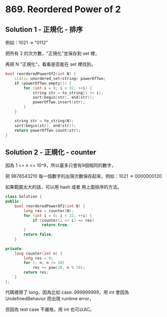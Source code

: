 # 869. Reordered Power of 2

## Solution 1 - 正規化 - 排序

例如：1021 -> "0112"

把所有 2 的次方數，"正規化"並保存到 set 裡，

再把 N "正規化"，看看是否能在 set 裡找到。

```cpp
bool reorderedPowerOf2(int N) {
    static unordered_set<string> powerOfTwo;
    if (powerOfTwo.empty()) {
        for (int i = 0; i < 32; ++i) {
            string str = to_string(1 << i);
            sort(begin(str), end(str));
            powerOfTwo.insert(str);
        }
    }

    string str = to_string(N);
    sort(begin(str), end(str));
    return powerOfTwo.count(str);
}
```

## Solution 2 - 正規化 - counter

因為 1 <= n <= 10^9，所以最多只會有9個相同的數字，

把 9876543210 每一個數字的出現次數保存起來，例如：1021 -> 0000000120

如果範圍太大的話，可以用 hash 或者 用上面排序的方法。

```cpp
class Solution {
public:
    bool reorderedPowerOf2(int N) {
        long res = counter(N);
        for (int i = 0; i < 32; ++i) {
            if (counter(1 << i) == res)
                return true;
        }
        return false;
    }
    
private:
    long counter(int n) {
        long res = 0;
        for (; n; n /= 10)
            res += pow(10, n % 10);
        return res;
    }
};
```

代碼裡用了 long，因為比如 case: 999999999，用 int 會因為 UndefinedBehavior 而出現 runtime error，

但因為 test case 不嚴格，用 int 也可以AC。

